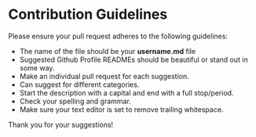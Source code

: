 # Contribution Guidelines

Please ensure your pull request adheres to the following guidelines:

- The name of the file should be your **username.md** file
- Suggested Github Profile READMEs should be beautiful or stand out in some way.
- Make an individual pull request for each suggestion.
- Can suggest for different categories.
- Start the description with a capital and end with a full stop/period.
- Check your spelling and grammar.
- Make sure your text editor is set to remove trailing whitespace.

Thank you for your suggestions!


